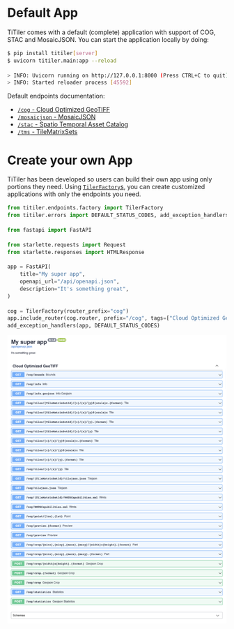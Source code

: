 # Default App

TiTiler comes with a default (complete) application with support of COG, STAC and MosaicJSON. You can start the application locally by doing:

```bash
$ pip install titiler[server]
$ uvicorn titiler.main:app --reload

> INFO: Uvicorn running on http://127.0.0.1:8000 (Press CTRL+C to quit)
> INFO: Started reloader process [45592]
```

Default endpoints documentation:

* [`/cog` - Cloud Optimized GeoTIFF](endpoints/cog.md)
* [`/mosaicjson` - MosaicJSON](endpoints/mosaic.md)
* [`/stac` - Spatio Temporal Asset Catalog](endpoints/stac.md)
* [`/tms` - TileMatrixSets](endpoints/tms.md)

# Create your own App

TiTiler has been developed so users can build their own app using only portions they need. Using [`TilerFactory`s](concepts/tiler_factories.md), you can create customized applications with only the endpoints you need.

```python
from titiler.endpoints.factory import TilerFactory
from titiler.errors import DEFAULT_STATUS_CODES, add_exception_handlers

from fastapi import FastAPI

from starlette.requests import Request
from starlette.responses import HTMLResponse

app = FastAPI(
    title="My super app",
    openapi_url="/api/openapi.json",
    description="It's something great",
)

cog = TilerFactory(router_prefix="cog")
app.include_router(cog.router, prefix="/cog", tags=["Cloud Optimized GeoTIFF"])
add_exception_handlers(app, DEFAULT_STATUS_CODES)
```

![](img/custom_app.png)
